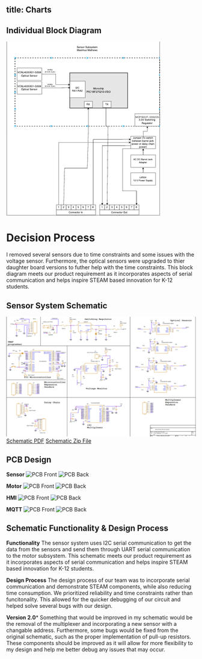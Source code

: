 title: Charts
---
## Individual Block Diagram
![Sensor System Block Diagram](BlockDiagramFinal.png)

# Decision Process

I removed several sensors due to time constraints and some issues with the voltage sensor. Furthermore, the optical sensors were upgraded to thier daughter board versions to futher help with the time constraints. This block diagram meets our product requirement as it incorporates aspects of serial communication and helps inspire STEAM based innovation for K-12 students.

## Sensor System Schematic
![Sensor System Schematic](Sensor_System_Updated.png)
<a href="https://github.com/MaximusMathews/mmathe26.github.io/blob/main/docs/Sensor_System_Updated.pdf?raw=true" title="Schematic PDF" download >Schematic PDF</a>
<a href="https://github.com/MaximusMathews/mmathe26.github.io/blob/main/docs/Projects.zip?raw=true" title="Schematic Zip File" download >Schematic Zip File</a>

## PCB Design

**Sensor**
![PCB Front](IMG_6553.png)
![PCB Back](IMG_6554.png)

**Motor**
![PCB Front](IMG_6545.png)
![PCB Back](IMG_6546.png)

**HMI**
![PCB Front](IMG_6550.png)
![PCB Back](IMG_6551.png)

**MQTT**
![PCB Front](IMG_6548.png)
![PCB Back](IMG_6549.png)

## Schematic Functionality & Design Process

**Functionality**
The sensor system uses I2C serial communication to get the data from the sensors and send them through UART serial communication to the motor subsystem. This schematic meets our product requirement as it incorporates aspects of serial communication and helps inspire STEAM based innovation for K-12 students.

**Design Process**
The design process of our team was to incorporate serial communication and demonstrate STEAM components, while also reducing time consumption. We prioritized reliability and time constraints rather than funcitonality. This allowed for the quicker debugging of our circuit and helped solve several bugs with our design. 

**Version 2.0***
Something that would be improved in my schematic would be the removal of the multiplexer and incorporating a new sensor with a changable address. Furthermore, some bugs would be fixed from the original schematic, such as the proper implementation of pull-up resistors. These components should be improved as it will allow for more flexibility to my design and help me better debug any issues that may occur. 
